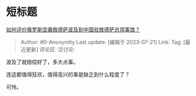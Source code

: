 # 短标题
[如何评价俄罗斯空袭敖德萨波及到中国驻敖德萨总领事馆？](https://www.zhihu.com/question/613219639/answer/3128807950)

> Author: #0-Anonymity
> Last update: [编辑于 2023-07-21]
> Link:
> Tag: [最近更新]
> 评论区:
> 泛讨论:

波及了就赔偿好了，多大点事。

连这都值得狂欢，值得高兴的事是缺乏到什么程度了？

可怜。